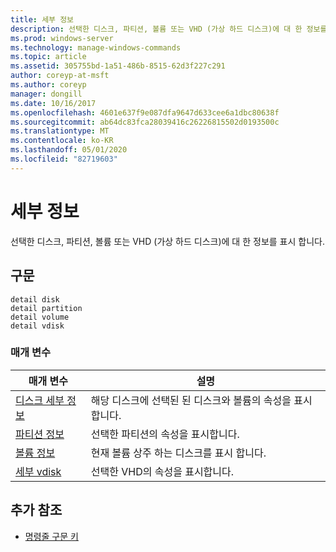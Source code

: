 ```yaml
---
title: 세부 정보
description: 선택한 디스크, 파티션, 볼륨 또는 VHD (가상 하드 디스크)에 대 한 정보를 표시 하는 세부 정보에 대 한 참조 항목입니다.
ms.prod: windows-server
ms.technology: manage-windows-commands
ms.topic: article
ms.assetid: 305755bd-1a51-486b-8515-62d3f227c291
author: coreyp-at-msft
ms.author: coreyp
manager: dongill
ms.date: 10/16/2017
ms.openlocfilehash: 4601e637f9e087dfa9647d633cee6a1dbc80638f
ms.sourcegitcommit: ab64dc83fca28039416c26226815502d0193500c
ms.translationtype: MT
ms.contentlocale: ko-KR
ms.lasthandoff: 05/01/2020
ms.locfileid: "82719603"
---
```

# <a name="detail"></a>세부 정보

선택한 디스크, 파티션, 볼륨 또는 VHD (가상 하드 디스크)에 대 한 정보를 표시 합니다.

## <a name="syntax"></a>구문

```
detail disk
detail partition
detail volume 
detail vdisk
```

### <a name="parameters"></a>매개 변수

|매개 변수|설명|
|---------|-----------|
|[디스크 세부 정보](detail-disk.md)|해당 디스크에 선택된 된 디스크와 볼륨의 속성을 표시합니다.|
|[파티션 정보](detail-partition.md)|선택한 파티션의 속성을 표시합니다.|
|[볼륨 정보](detail-volume.md)|현재 볼륨 상주 하는 디스크를 표시 합니다.|
|[세부 vdisk](detail-vdisk.md)|선택한 VHD의 속성을 표시합니다.|

## <a name="additional-references"></a>추가 참조

- [명령줄 구문 키](command-line-syntax-key.md)

